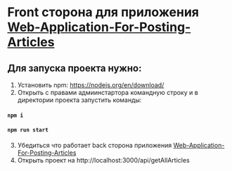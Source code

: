 # Front сторона для приложения [Web-Application-For-Posting-Articles](https://github.com/tsragravorogh/Web-Application-For-Posting-Articles)
## Для запуска проекта нужно:
1) Установить npm: https://nodejs.org/en/download/
2) Открыть с правами адмиинстартора командную строку и в директории проекта запустить команды: 
#### `npm i `
#### `npm run start`
3) Убедиться что работает back сторона приложения [Web-Application-For-Posting-Articles](https://github.com/tsragravorogh/Web-Application-For-Posting-Articles)
4) Открыть проект на http://localhost:3000/api/getAllArticles
